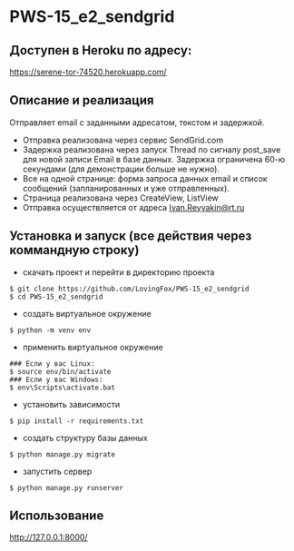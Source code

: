 # PWS-15_e2_sendgrid

## Доступен в Heroku по адресу:
https://serene-tor-74520.herokuapp.com/

## Описание и реализация
Отправляет email с заданными адресатом, текстом и задержкой.
  - Отправка реализована через сервис SendGrid.com
  - Задержка реализована через запуск Thread по сигналу post_save для новой записи Email в базе данных. Задержка ограничена 60-ю секундами (для демонстрации больше не нужно).
  - Все на одной странице: форма запроса данных email и список сообщений (запланированных и уже отправленных).
  - Страница реализована через CreateView, ListView
  - Отправка осуществляется от адреса Ivan.Revyakin@rt.ru

## Установка и запуск (все действия через коммандную строку)
  - скачать проект и перейти в директорию проекта
```
$ git clone https://github.com/LovingFox/PWS-15_e2_sendgrid
$ cd PWS-15_e2_sendgrid
```

  - создать виртуальное окружение
```
$ python -m venv env
```

  - применить виртуальное окружение
```
### Если у вас Linux:
$ source env/bin/activate
### Если у вас Windows:
$ env\Scripts\activate.bat
```

 - установить зависимости
```
$ pip install -r requirements.txt
```

  - создать структуру базы данных
```
$ python manage.py migrate
```

  - запустить сервер
```
$ python manage.py runserver
```

## Использование
http://127.0.0.1:8000/
